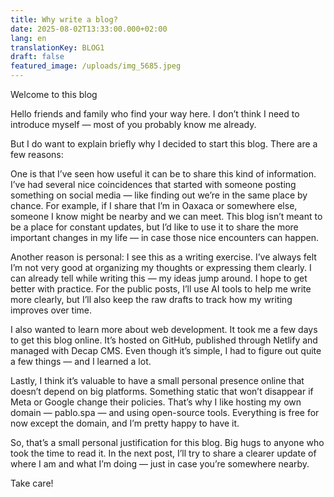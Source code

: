 ```yaml
---
title: Why write a blog?
date: 2025-08-02T13:33:00.000+02:00
lang: en
translationKey: BLOG1
draft: false
featured_image: /uploads/img_5685.jpeg
---
```

Welcome to this blog

Hello friends and family who find your way here. I don’t think I need to introduce myself — most of you probably know me already.

But I do want to explain briefly why I decided to start this blog. There are a few reasons:

One is that I’ve seen how useful it can be to share this kind of information. I’ve had several nice coincidences that started with someone posting something on social media — like finding out we’re in the same place by chance. For example, if I share that I’m in Oaxaca or somewhere else, someone I know might be nearby and we can meet. This blog isn’t meant to be a place for constant updates, but I’d like to use it to share the more important changes in my life — in case those nice encounters can happen.

Another reason is personal: I see this as a writing exercise. I’ve always felt I’m not very good at organizing my thoughts or expressing them clearly. I can already tell while writing this — my ideas jump around. I hope to get better with practice. For the public posts, I’ll use AI tools to help me write more clearly, but I’ll also keep the raw drafts to track how my writing improves over time.

I also wanted to learn more about web development. It took me a few days to get this blog online. It’s hosted on GitHub, published through Netlify and managed with Decap CMS. Even though it’s simple, I had to figure out quite a few things — and I learned a lot.

Lastly, I think it’s valuable to have a small personal presence online that doesn’t depend on big platforms. Something static that won’t disappear if Meta or Google change their policies. That’s why I like hosting my own domain — pablo.spa — and using open-source tools. Everything is free for now except the domain, and I’m pretty happy to have it.

So, that’s a small personal justification for this blog. Big hugs to anyone who took the time to read it. In the next post, I’ll try to share a clearer update of where I am and what I’m doing — just in case you’re somewhere nearby.

Take care!
